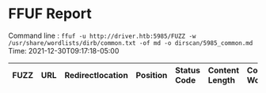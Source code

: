 # FFUF Report

  Command line : `ffuf -u http://driver.htb:5985/FUZZ -w /usr/share/wordlists/dirb/common.txt -of md -o dirscan/5985_common.md`
  Time: 2021-12-30T09:17:18-05:00

  | FUZZ | URL | Redirectlocation | Position | Status Code | Content Length | Content Words | Content Lines | Content Type | ResultFile |
  | :- | :-- | :--------------- | :---- | :------- | :---------- | :------------- | :------------ | :--------- | :----------- |
  